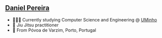 ## [Daniel Pereira](danielpereira.xyz)

- 👨🏻‍💻 Currently studying Computer Science and Engineering @ [UMinho](uminho.pt)
- 🥋 Jiu Jitsu practitioner
- 📍 From Póvoa de Varzim, Porto, Portugal
